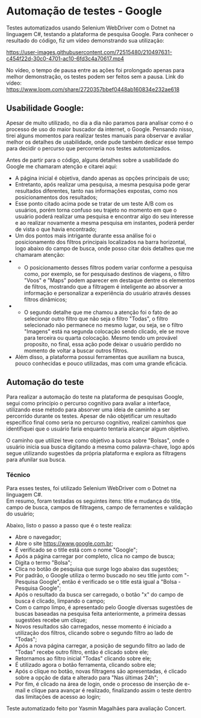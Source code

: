 # Automação de testes - Google

Testes automatizados usando Selenium WebDriver com o Dotnet na linguagem C#, testando a plataforma de pesquisa Google.
Para conhecer o resultado do código, fiz um vídeo demonstrando sua utilização: 

https://user-images.githubusercontent.com/72515480/210497631-c454f22d-30c0-4701-ac10-6fd3c4a70617.mp4

No vídeo, o tempo de pausa entre as ações foi prolongado apenas para melhor demonstração, os testes podem ser feitos sem a pausa. 
Link do vídeo: https://www.loom.com/share/2720357bbef0448ab160834e232ae618

<h2>Usabilidade Google:</h2>

Apesar de muito utilizado, no dia a dia não paramos para analisar como é o processo de uso do maior buscador da internet, o Google.
Pensando nisso, tirei alguns momentos para realizar testes manuais para observar e avaliar melhor os detalhes de usabilidade, onde pude também dedicar esse tempo para decidir o percurso que percorreria nos testes autotomizados.

Antes de partir para o código, alguns detalhes sobre a usabilidade do Google me chamaram atenção e citarei aqui:
- A página inicial é objetiva, dando apenas as opções principais de uso;
- Entretanto, após realizar uma pesquisa, a mesma pesquisa pode gerar resultados diferentes, tanto nas informações expostas, como nos posicionamentos dos resultados;
- Esse ponto citado acima pode se tratar de um teste A/B com os usuários, porém torna confuso seu trajeto no momento em que o usuário poderá realizar uma pesquisa e encontrar algo do seu interesse e ao realizar novamente a mesma pesquisa em instantes, poderá perder de vista o que havia encontrado;
- Um dos pontos mais intrigante durante essa análise foi o posicionamento dos filtros principais localizados na barra horizontal, logo abaixo do campo de busca, onde posso citar dois detalhes que me chamaram atenção:
- -  O posicionamento desses filtros podem variar conforme a pesquisa como, por exemplo, se for pesquisado destinos de viagens, o filtro "Voos" e "Maps" podem aparecer em destaque dentre os elementos de filtros, mostrando que a filtragem é inteligente ao absorver a informação e personalizar a experiência do usuário através desses filtros dinâmicos;
- - O segundo detalhe que me chamou a atenção foi o fato de ao selecionar outro filtro que não seja o filtro "Todas", o filtro selecionado não permanece no mesmo lugar, ou seja, se o filtro "Imagens" está na segunda colocação sendo clicado, ele se move para terceira ou quarta colocação. Mesmo tendo um provável proposito, no final, essa ação pode deixar o usuário perdido no momento de voltar a buscar outros filtros.
- Além disso, a plataforma possui ferramentas que auxiliam na busca, pouco conhecidas e pouco utilizadas, mas com uma grande eficácia.

<h2>Automação do teste</h2>

Para realizar a automação do teste na plataforma de pesquisas Google, segui como princípio o percurso cognitivo para avaliar a interface, utilizando esse método para absorver uma ideia de caminho a ser percorrido durante os testes.
Apesar de não objetificar um resultado específico final como seria no percurso cognitivo, realizei caminhos que identifiquei que o usuário faria enquanto tentaria alcançar algum objetivo.

O caminho que utilizei teve como objetivo a busca sobre "Bolsas", onde o usuário inicia sua busca digitando a mesma como palavra-chave, logo após segue utilizando sugestões da própria plataforma e explora as filtragens para afunilar sua busca.

<h3>Técnico</h3>
Para esses testes, foi utilizado Selenium WebDriver com o Dotnet na linguagem C#.
<br>Em resumo, foram testadas os seguintes itens: title e mudança do title, campo de busca, campos de filtragens, campo de ferramentes e validação do usuário;

Abaixo, listo o passo a passo que é o teste realiza:
- Abre o navegador;
- Abre o site https://www.google.com.br;
- É verificado se o title está com o nome "Google";
- Após a página carregar por completo, clica no campo de busca;
- Digita o termo "Bolsa";
- Clica no botão de pesquisa que surge logo abaixo das sugestões;
- Por padrão, o Google utiliza o termo buscado no seu title junto com "- Pesquisa Google", então é verificado se o title está igual a "Bolsa - Pesquisa Google";
- Após o resultado da busca ser carregado, o botão "x" do campo de busca é clicado, limpando o campo;
- Com o campo limpo, é apresentado pelo Google diversas sugestões de buscas baseadas na pesquisa feita anteriormente, a primeira dessas sugestões recebe um clique;
- Novos resultados são carregados, nesse momento é iniciado a utilização dos filtros, clicando sobre o segundo filtro ao lado de "Todas";
- Após a nova página carregar, a posição de segundo filtro ao lado de "Todas" recebe outro filtro, então é clicado sobre ele;
- Retornamos ao filtro inicial "Todas" clicando sobre ele;
- É utilizado agora o botão ferramenta, clicando sobre ele;
- Após o clique no botão, novas filtragens são apresentadas, é clicado sobre a opção de data e alterado para "Nas últimas 24h";
- Por fim, é clicado na área de login, onde o processo de inserção de e-mail e clique para avançar é realizado, finalizando assim o teste dentro das limitações de acesso ao login;

Teste automatizado feito por Yasmin Magalhães para avaliação Concert.
